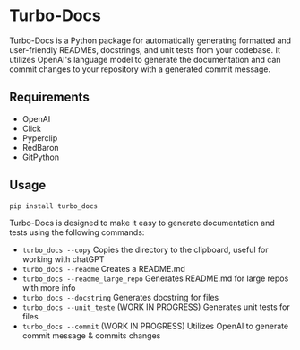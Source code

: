 # Turbo-Docs

Turbo-Docs is a Python package for automatically generating formatted and user-friendly READMEs, docstrings, and unit tests from your codebase. It utilizes OpenAI's language model to generate the documentation and can commit changes to your repository with a generated commit message.

## Requirements
* OpenAI
* Click
* Pyperclip
* RedBaron
* GitPython

## Usage
`pip install turbo_docs`

Turbo-Docs is designed to make it easy to generate documentation and tests using the following commands:
* `turbo_docs --copy`  Copies the directory to the clipboard, useful for working with chatGPT
* `turbo_docs --readme`  Creates a README.md
* `turbo_docs --readme_large_repo`  Generates README.md for large repos with more info
* `turbo_docs --docstring`  Generates docstring for files
* `turbo_docs --unit_teste`  (WORK IN PROGRESS) Generates unit tests for files
* `turbo_docs --commit`  (WORK IN PROGRESS) Utilizes OpenAI to generate commit message & commits changes
